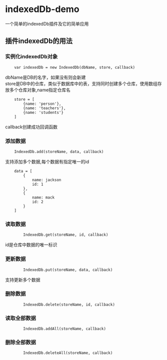 # indexedDb-demo
一个简单的indexedDb插件及它的简单应用

## 插件indexedDb的用法

### 实例化indexedDb对象

        var indexedDb = new IndexedDb(dbName, store, callback)

dbName是DB的名字，如果没有则会新建  
store是DB中的仓库，类似于数据库中的表，支持同时创建多个仓库，使用数组存放多个仓库对象,name指定仓库名

        store = [
            {name: 'person'},
            {name: 'teachers'},
            {name: 'students'}
        ]
callback创建成功回调函数

### 添加数据

        IndexedDb.add(storeName, data, callback)

支持添加多个数据,每个数据有指定唯一的id

        data = [
            {
                name: jackson
                id: 1
            },
            {
                name: mack
                id: 2
            }
        ]

### 读取数据

            IndexedDb.get(storeName, id, callback)

id是仓库中数据的唯一标识

### 更新数据

            IndexedDb.put(storeName, data, callback)

支持更新多个数据

### 删除数据

            IndexedDb.delete(storeName, id, callback)

### 读取全部数据

            IndexedDb.addAll(storeName, callback)

### 删除全部数据

            IndexedDb.deleteAll(storeName, callback)
